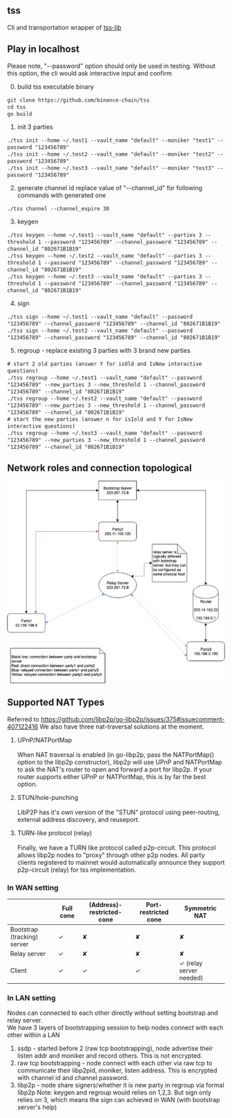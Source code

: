 tss
---

Cli and transportation wrapper of [tss-lib](https://github.com/binance-chain/tss-lib)

## Play in localhost

Please note, "--password" option should only be used in testing. 
Without this option, the cli would ask interactive input and confirm

0. build tss executable binary
```
git clone https://github.com/binance-chain/tss
cd tss
go build
```

1. init 3 parties
```
./tss init --home ~/.test1 --vault_name "default" --moniker "test1" --password "123456789"
./tss init --home ~/.test2 --vault_name "default" --moniker "test2" --password "123456789"
./tss init --home ~/.test3 --vault_name "default" --moniker "test3" --password "123456789"
```

2. generate channel id
replace value of "--channel_id" for following commands with generated one
```
./tss channel --channel_expire 30
```

3. keygen 
```
./tss keygen --home ~/.test1 --vault_name "default" --parties 3 --threshold 1 --password "123456789" --channel_password "123456789" --channel_id "802671B1B19"   
./tss keygen --home ~/.test2 --vault_name "default" --parties 3 --threshold 1 --password "123456789" --channel_password "123456789" --channel_id "802671B1B19"            
./tss keygen --home ~/.test3 --vault_name "default" --parties 3 --threshold 1 --password "123456789" --channel_password "123456789" --channel_id "802671B1B19" 
```

4. sign
```
./tss sign --home ~/.test1 --vault_name "default" --password "123456789" --channel_password "123456789" --channel_id "802671B1B19" 
./tss sign --home ~/.test2 --vault_name "default" --password "123456789" --channel_password "123456789" --channel_id "802671B1B19" 
```

5. regroup - replace existing 3 parties with 3 brand new parties
```
# start 2 old parties (answer Y for isOld and IsNew interactive questions)
./tss regroup --home ~/.test1 --vault_name "default" --password "123456789" --new_parties 3 --new_threshold 1 --channel_password "123456789" --channel_id "802671B1B19"
./tss regroup --home ~/.test2 --vault_name "default" --password "123456789" --new_parties 3 --new_threshold 1 --channel_password "123456789" --channel_id "802671B1B19"
# start the new parties (answer n for isIold and Y for IsNew interactive questions)
./tss regroup --home ~/.test3 --vault_name "default" --password "123456789" --new_parties 3 --new_threshold 1 --channel_password "123456789" --channel_id "802671B1B19"
```

## Network roles and connection topological
![](network/tss.png)

## Supported NAT Types

Referred to https://github.com/libp2p/go-libp2p/issues/375#issuecomment-407122416 We also have three nat-traversal solutions at the moment.

1. UPnP/NATPortMap 
<br><br> When NAT traversal is enabled (in go-libp2p, pass the NATPortMap() option to the libp2p constructor), libp2p will use UPnP and NATPortMap to ask the NAT's router to open and forward a port for libp2p. If your router supports either UPnP or NATPortMap, this is by far the best option.

2. STUN/hole-punching
<br><br> LibP2P has it's own version of the "STUN" protocol using peer-routing, external address discovery, and reuseport.

3. TURN-like protocol (relay)
<br><br> Finally, we have a TURN like protocol called p2p-circuit. This protocol allows libp2p nodes to "proxy" through other p2p nodes. All party clients registered to mainnet would automatically announce they support p2p-circuit (relay) for tss implementation.



### In WAN setting

| | Full cone | (Address)-restricted-cone | Port-restricted cone	| Symmetric NAT |
| ------ | ------ | ------ | ------ | ------ |
|Bootstrap (tracking) server| ✓ | ✘ | ✘ | ✘ |
|Relay server| ✓ | ✘ | ✘ | ✘ |
|Client| ✓ | ✓ | ✓ | ✓ (relay server needed) |

### In LAN setting

Nodes can connected to each other directly without setting bootstrap and relay server.  
We have 3 layers of bootstrapping session to help nodes connect with each other within a LAN
1. ssdp - started before 2 (raw tcp bootstrapping), node advertise their listen addr and moniker and record others. This is not encrypted.
2. raw tcp bootstrapping - node connect with each other via raw tcp to communicate their libp2pid, moniker, listen address. This is encrypted with channel id and channel password.
3. libp2p - node share signers/whether it is new party in regroup via formal libp2p
Note: keygen and regroup would relies on 1,2,3. But sign only relies on 3, which means the sign can achieved in WAN (with bootstrap server's help)
